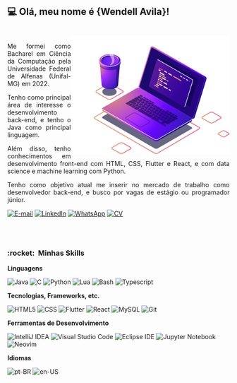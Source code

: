 ## 💻 Olá, meu nome é <strong>{Wendell Avila}!</strong>
<br>

<img src="https://raw.githubusercontent.com/wendellavila/wendellavila/main/laptop.png" min-width="360px" max-width="360px" width="360px" align="right" alt="Laptop illustration">

<p align="justify">Me formei como Bacharel em Ciência da Computação pela Universidade Federal de Alfenas (Unifal-MG) em 2022.</p>

<p align="justify">Tenho como principal área de interesse o desenvolvimento back-end, e tenho o Java como principal linguagem.</p>

<p align="justify">Além disso, tenho conhecimentos em desenvolvimento front-end com HTML, CSS, Flutter e React, e com data science e machine learning com Python.</p>

<p align="justify">Tenho como objetivo atual me inserir no mercado de trabalho como desenvolvedor back-end, e busco por vagas de estágio ou programador júnior.</p>

[![E-mail](https://img.shields.io/badge/Gmail-D14836?style=for-the-badge&logo=gmail&logoColor=white)](mailto:wendelljcavila@gmail.com)
[![LinkedIn](https://img.shields.io/badge/linkedin-%230077B5.svg?style=for-the-badge&logo=&logoColor=white)](https://linkedin.com/in/wendellavila)
[![WhatsApp](https://img.shields.io/badge/WhatsApp-25D366?style=for-the-badge&logo=whatsapp&logoColor=white)](https://wa.me/5535988747228)
[![CV](https://img.shields.io/badge/CV-ffffff?style=for-the-badge&logo=microsoft-word&logoColor=202A44)](https://github.com/wendellavila/wendellavila/blob/main/CV-pt-BR.pdf)

<br><br>
<h3> :rocket: &nbsp;Minhas Skills </h3>

**Linguagens**
  
  ![Java](https://img.shields.io/badge/-Java-333333?style=flat&logo=openjdk&logoColor=red)
  ![C](https://img.shields.io/badge/-C-333333?style=flat&logo=C&logoColor=00599C)
  ![Python](https://img.shields.io/badge/-Python-333333?style=flat&logo=python)
  ![Lua](https://img.shields.io/badge/-Lua-333333?style=flat&logo=Lua)
  ![Bash](https://img.shields.io/badge/-Bash-333333?style=flat&logo=linux)
  ![Typescript](https://img.shields.io/badge/-Typescript-333333?style=flat&logo=Typescript)

**Tecnologias, Frameworks, etc.**
  
  ![HTML5](https://img.shields.io/badge/-HTML5-333333?style=flat&logo=HTML5)
  ![CSS](https://img.shields.io/badge/-CSS-333333?style=flat&logo=CSS3&logoColor=1572B6)
  ![Flutter](https://img.shields.io/badge/-Flutter-333333?style=flat&logo=Flutter)
  ![React](https://img.shields.io/badge/-React-333333?style=flat&logo=react)
  ![MySQL](https://img.shields.io/badge/-MySQL-333333?style=flat&logo=mysql)
  ![Git](https://img.shields.io/badge/-Git-333333?style=flat&logo=git)

**Ferramentas de Desenvolvimento**
  
  ![IntelliJ IDEA](https://img.shields.io/badge/-IntelliJ%20IDEA-333333?style=flat&logo=intellij-idea)
  ![Visual Studio Code](https://img.shields.io/badge/-Visual%20Studio%20Code-333333?style=flat&logo=visual-studio-code&logoColor=007ACC)
  ![Eclipse IDE](https://img.shields.io/badge/-Eclipse-333333?style=flat&logo=eclipse-ide)
  ![Jupyter Notebook](https://img.shields.io/badge/-jupyter-333333?style=flat&logo=jupyter)
  ![Neovim](https://img.shields.io/badge/-Neovim-333333?style=flat&logo=Neovim)
  
  **Idiomas**
  
  ![pt-BR](https://img.shields.io/badge/-🇧🇷%20pt--BR-009c3b?style=flat)
  ![en-US](https://img.shields.io/badge/-🇺🇸%20en--US-002147?style=flat)
